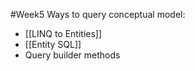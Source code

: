 #Week5 
Ways to query conceptual model:
- [[LINQ to Entities]]
- [[Entity SQL]]
- Query builder methods